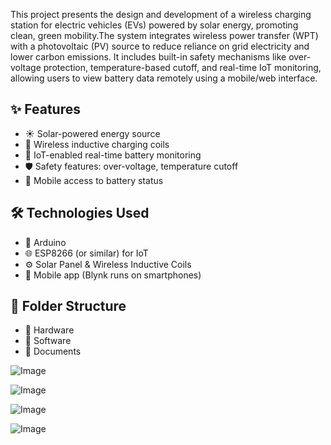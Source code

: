 This project presents the design and development of a wireless charging station for electric vehicles (EVs) powered by solar energy, promoting clean, green mobility.The system integrates wireless power transfer (WPT) with a photovoltaic (PV) source to reduce reliance on grid electricity and lower carbon emissions.
It includes built-in safety mechanisms like over-voltage protection, temperature-based cutoff, and real-time IoT monitoring, allowing users to view battery data remotely using a mobile/web interface.
## ✨ Features
- ☀️ Solar-powered energy source
- 🔋 Wireless inductive charging coils
- 📶 IoT-enabled real-time battery monitoring
- 🛡️ Safety features: over-voltage, temperature cutoff
- 📱 Mobile access to battery status
## 🛠️ Technologies Used
- 🔌 Arduino  
- 🌐 ESP8266 (or similar) for IoT  
- ⚙️ Solar Panel & Wireless Inductive Coils
-  📱	Mobile app (Blynk runs on smartphones)
## 📁 Folder Structure
- 📂 Hardware
- 📂 Software
- 📂 Documents


![Image](https://github.com/user-attachments/assets/ebdcb121-e309-4483-b5f3-3b68de38099a)

![Image](https://github.com/user-attachments/assets/20942096-b6cb-4a99-89ae-f075dde598c9)


![Image](https://github.com/user-attachments/assets/f47d139b-27e5-49c6-b8e4-cef3defabedc)

![Image](https://github.com/user-attachments/assets/51b93c46-7b08-4f89-b470-16d4956bf920)
